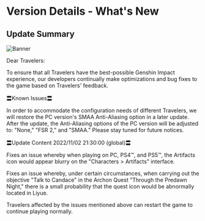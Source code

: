 # Version Details - What's New 
## Update Summary
![Banner](https://sdk.hoyoverse.com/upload/announcement/2020/11/11/0c4d0c742dde8334be30352fa3f5fb5b_4067277611421326976.jpg)

Dear Travelers:

To ensure that all Travelers have the best-possible Genshin Impact experience, our developers continually make optimizations and bug fixes to the game based on Travelers' feedback.

〓Known Issues〓

In order to accommodate the configuration needs of different Travelers, we will restore the PC version's SMAA Anti-Aliasing option in a later update. After the update, the Anti-Aliasing options of the PC version will be adjusted to: "None," "FSR 2," and "SMAA." Please stay tuned for future notices.

〓Update Content 2022/11/02 21:30:00 (global)〓

Fixes an issue whereby when playing on PC, PS4™, and PS5™, the Artifacts icon would appear blurry on the "Characters > Artifacts" interface.

Fixes an issue whereby, under certain circumstances, when carrying out the objective "Talk to Candace" in the Archon Quest "Through the Predawn Night," there is a small probability that the quest icon would be abnormally located in Liyue.

Travelers affected by the issues mentioned above can restart the game to continue playing normally.
